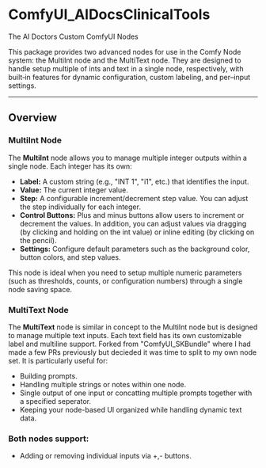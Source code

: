 # ComfyUI_AIDocsClinicalTools
 The AI Doctors Custom ComfyUI Nodes

This package provides two advanced nodes for use in the Comfy Node system: the MultiInt node and the MultiText node. They are designed to handle setup multiple of ints and text in a single node, respectively, with built‐in features for dynamic configuration, custom labeling, and per–input settings.

---

## Overview

### MultiInt Node

The **MultiInt** node allows you to manage multiple integer outputs within a single node. Each integer has its own:
- **Label:** A custom string (e.g., "INT 1", "i1", etc.) that identifies the input.
- **Value:** The current integer value.
- **Step:** A configurable increment/decrement step value. You can adjust the step individually for each integer.
- **Control Buttons:** Plus and minus buttons allow users to increment or decrement the values. In addition, you can adjust values via dragging (by clicking and holding on the int value) or inline editing (by clicking on the pencil).
- **Settings:** Configure default parameters such as the background color, button colors, and step values.

This node is ideal when you need to setup multiple numeric parameters (such as thresholds, counts, or configuration numbers) through a single node saving space.

### MultiText Node

The **MultiText** node is similar in concept to the MultiInt node but is designed to manage multiple text inputs. Each text field has its own customizable label and multiline support. Forked from "ComfyUI_SKBundle" where I had made a few PRs previously but decieded it was time to split to my own node set. It is particularly useful for:
- Building prompts.
- Handling multiple strings or notes within one node.
- Single output of one input or concatting multiple prompts together with a specified seperator.
- Keeping your node-based UI organized while handling dynamic text data.

### Both nodes support:
- Adding or removing individual inputs via +,- buttons.